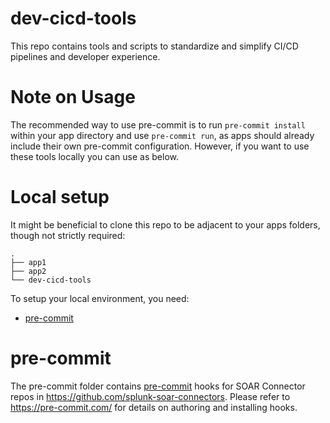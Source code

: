 # dev-cicd-tools

This repo contains tools and scripts to standardize and simplify CI/CD pipelines and developer experience.

# Note on Usage
The recommended way to use pre-commit is to run `pre-commit install` within your app directory and use `pre-commit run`,
as apps should already include their own pre-commit configuration. However, if you want to use these tools locally you can use as below.

# Local setup
It might be beneficial to clone this repo to be adjacent to your apps folders, though not strictly required:
```
.
├── app1
├── app2
└── dev-cicd-tools
```

To setup your local environment, you need:
- [pre-commit](https://pre-commit.com/)

# pre-commit
The pre-commit folder contains [pre-commit](https://pre-commit.com/) hooks for SOAR Connector
repos in https://github.com/splunk-soar-connectors. Please refer to https://pre-commit.com/ for
details on authoring and installing hooks.
